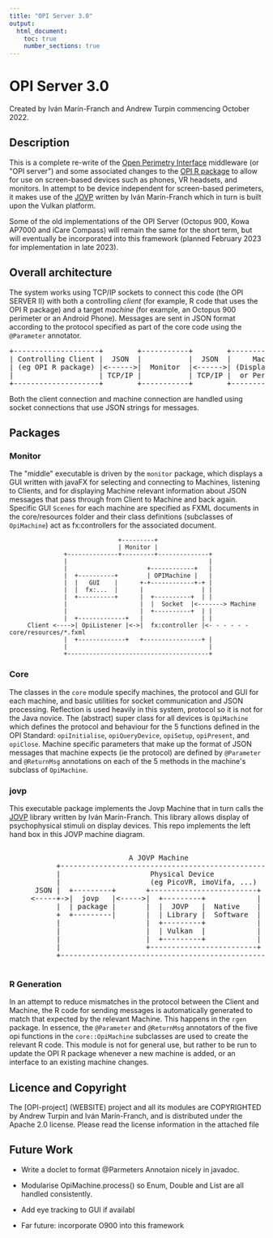 ```yaml
---
title: "OPI Server 3.0"
output:
  html_document:
    toc: true
    number_sections: true
---
```


# OPI Server 3.0

Created by Iv&aacute;n Mar&iacute;n-Franch and Andrew Turpin commencing October 2022.

## Description

This is a complete re-write of the <a href="https://perimetry.org/opi">Open Perimetry Interface</a> 
middleware (or "OPI server") and some associated changes
to the <a href="https://cran.r-project.org/web/packages/OPI/index.html">OPI R package</a> 
to allow for use on screen-based devices such as phones, 
VR headsets, and monitors. In attempt to be device independent for screen-based perimeters, it 
makes use of the 
<a href = "https://github.com/imarinfr/jovp">JOVP</a> written by Iv&aacute;n Mar&iacute;n-Franch which in turn
is built upon the Vulkan platform.

Some of the old implementations of the OPI Server (Octopus 900, Kowa AP7000 and iCare Compass)
will remain the same for the short term, but will eventually be incorporated into this 
framework (planned February 2023 for implementation in late 2023).

## Overall architecture

The system works using TCP/IP sockets to connect this code (the OPI SERVER II)
with both a controlling *client* (for example, R code that uses the OPI R package)
and a target *machine* (for example, an Octopus 900 perimeter or an Android Phone).
Messages are sent in JSON format according to the protocol specified as part of the 
core code using the `@Parameter` annotator.

<pre>
+--------------------+        +-----------+        +-----------------+
| Controlling Client |  JSON  |           |  JSON  |     Machine     |
| (eg OPI R package) |<------>|  Monitor  |<------>| (Display Device |
|                    | TCP/IP |           | TCP/IP |  or Perimeter)  |
+--------------------+        +-----------+        +-----------------+
</pre>

Both the client connection and machine connection are handled 
using socket connections that use JSON strings for messages. 

## Packages

### Monitor
The "middle" executable is driven by the `monitor` package, which displays a 
GUI written with javaFX for selecting and connecting to Machines, 
listening to Clients, and for displaying Machine relevant information about JSON 
messages that pass through from Client to Machine and back again. 
Specific GUI `Scenes` for each machine
are specified as FXML documents in the core/resources folder and
their class definitions (subclasses of `OpiMachine`) act as 
fx:controllers for the associated document.

                                  +---------+
                                  | Monitor |
                   +--------------+---------+--------------+
                   |                                       |
                   |                      +------------+   |
                   |  +----------+        | OPIMachine |   |
                   |  |   GUI    |      +-+------------+-+ |
                   |  |  fx:...  |      |                | |
                   |  +----------+      |  +----------+  | |
                   |                    |  |  Socket  |<-------> Machine
                   |                    |  +----------+  | |
                   |  +-------------+   |                | |
         Client <---->| OpiListener |<->|  fx:controller |<- - - - - - core/resources/*.fxml
                   |  +-------------+   +----------------+ |
                   |                                       |   
                   +---------------------------------------+
     

### Core
The classes in the `core` module specify machines, the protocol and GUI for each machine, 
and basic utilities for socket communication and JSON processing. Reflection is used heavily 
in this system, protocol so it is not for the Java novice.
The (abstract) super class for all devices is `OpiMachine` which defines the protocol and behaviour 
for the 5 functions defined in the OPI Standard: `opiInitialise`, `opiQueryDevice`, `opiSetup`,
`opiPresent`, and `opiClose`.
Machine specific parameters that make up the format of JSON messages that machine expects (ie 
the protocol) are defined by `@Parameter` and `@ReturnMsg` annotations on each of the 5 methods in the 
machine's subclass of `OpiMachine`.

### jovp 

This executable package implements the Jovp Machine that in turn calls the 
<a href = "https://github.com/imarinfr/jovp">JOVP</a> library written by Iv&aacute;n Mar&iacute;n-Franch.
This library allows display of psychophysical stimuli on display devices.
This repo implements the left hand box in this JOVP machine diagram.

<pre>

                            A JOVP Machine
           +-------------------------------------------------+
           |                     Physical Device             |
           |                     (eg PicoVR, imoVifa, ...)   |
      JSON |  +---------+       +-------------------------+  |
     <-----+->|  jovp   |<----->|  +---------+            |  |
           |  | package |       |  |  JOVP   |  Native    |  |
           +  +---------|       |  | Library |  Software  |  |
           |                    |  +---------+            |  |
           |                    |  | Vulkan  |            |  |
           |                    |  +---------+            |  |
           |                    +-------------------------+  |
           +-------------------------------------------------+

</pre>
### R Generation
In an attempt to reduce mismatches in the protocol between the Client and Machine, 
the R code for sending messages is automatically
generated to match that expected by the relevant Machine. 
This happens in the `rgen` package. In essence, the `@Parameter` and `@ReturnMsg` 
annotators of the five opi functions in the `core::OpiMachine` subclasses are used to 
create the relevant R code.
This module is not for general use, but rather to be run to update the OPI 
R package whenever a new machine is added, or an interface to an existing machine changes.

## Licence and Copyright

The [OPI-project] (WEBSITE) project and all its modules are COPYRIGHTED by Andrew Turpin 
and Iv&aacute;n Mar&iacute;n-Franch, and is distributed 
under the Apache 2.0 license. Please read the license information in the attached file

## Future Work
* Write a doclet to format @Parmeters Annotaion nicely in javadoc.
* Modularise OpiMachine.process() so Enum, Double and List are all handled consistently.

* Add eye tracking to GUI if availabl

* Far future: incorporate O900 into this framework
